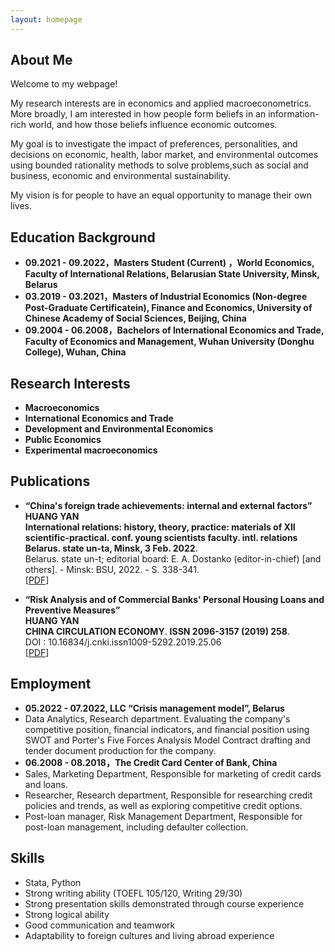 ```yaml
---
layout: homepage
---
```


## About Me

Welcome to my webpage! 

My research interests are in economics and applied macroeconometrics. More broadly, I am interested in how people form beliefs in an information-rich world, and how those beliefs influence economic outcomes. 

My goal is to investigate the impact of preferences, personalities, and decisions on economic, health, labor market, and environmental outcomes using bounded rationality methods to solve problems,such as social and business, economic and environmental sustainability. 
 
My vision is for people to have an equal opportunity to manage their own lives. 

## Education Background
- **09.2021 - 09.2022，Masters Student (Current) ，World Economics, Faculty of International Relations, Belarusian State University, Minsk, Belarus**
- **03.2019 - 03.2021，Masters of Industrial Economics  (Non-degree Post-Graduate Certificatein), Finance and Economics,
University of Chinese Academy of Social Sciences, Beijing, China**
- **09.2004 - 06.2008，Bachelors of International Economics and Trade, Faculty of  Economics and Management, Wuhan University (Donghu College), Wuhan, China**

## Research Interests

- **Macroeconomics** 
- **International Economics and Trade**
- **Development and Environmental Economics**
- **Public Economics**
- **Experimental macroeconomics**

## Publications

- **“China's foreign trade achievements: internal and external factors”**
  <br>
  **HUANG YAN**
  <br>
   **International relations: history, theory, practice: materials of XII scientific-practical. conf. young scientists faculty. intl. relations Belarus. state un-ta, Minsk, 3 Feb. 2022**.
   <br>
  Belarus. state un-t; editorial board: E. A. Dostanko (editor-in-chief) [and others]. - Minsk: BSU, 2022. - S. 338-341.
  <br>
  [[PDF](https://elib.bsu.by/bitstream/123456789/278697/1/338-341.pdf)] 

- **“Risk Analysis and of Commercial Banks' Personal Housing Loans and Preventive Measures”**
  <br>
  **HUANG YAN**
  <br>
  **CHINA CIRCULATION ECONOMY**. **ISSN 2096-3157 (2019) 258**.
  <br>
  DOI : 10.16834/j.cnki.issn1009-5292.2019.25.06
  <br>
  [[PDF](https://kns.cnki.net/kcms/detail/detail.aspx?doi=10.16834/j.cnki.issn1009-5292.2019.25.068)]

## Employment
- **05.2022 - 07.2022, LLC “Crisis management model”, Belarus**
- Data Analytics, Research department. 
  Evaluating the company's competitive position, financial indicators, and financial position using SWOT and Porter's Five Forces Analysis Model
  Contract drafting and tender document production for the company.
- **06.2008 - 08.2018，The Credit Card Center of Bank, China**
- Sales, Marketing Department, Responsible for marketing of credit cards and loans.
- Researcher, Research department, Responsible for researching credit policies and trends, as well as exploring competitive credit options.
- Post-loan manager, Risk Management Department, Responsible for post-loan management, including defaulter collection.

## Skills
- Stata, Python
- Strong writing ability (TOEFL 105/120, Writing 29/30)
- Strong presentation skills demonstrated through course experience
- Strong logical ability
- Good communication and teamwork
- Adaptability to foreign cultures and living abroad experience


